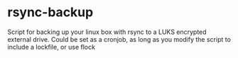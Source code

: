 # rsync-backup
Script for backing up your linux box with rsync to a LUKS encrypted external drive.
Could be set as a cronjob, as long as you modify the script to include a lockfile, or use flock
